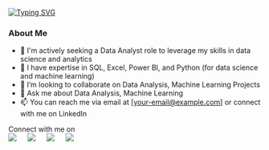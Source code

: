 
[![Typing SVG](https://readme-typing-svg.herokuapp.com?font=Architects+Daughter&color=7AF79A&size=30&lines=Hey!+It's+Vidhya+bharathi+raj!;I'm+a+Aspiring+Data+Analyst...;also+MSc.+Maths+Graduate..;This+is+my+project+portfolio)](https://git.io/typing-svg)
<h3> About Me </h3>

- 🤔 I'm actively seeking a Data Analyst role to leverage my skills in data science and analytics
- 🌱 I have expertise in SQL, Excel, Power BI, and Python (for data science and machine learning)
-  👯 I’m looking to collaborate on Data Analysis, Machine Learning Projects
- 💬 Ask me about Data Analysis, Machine Learning
- 📫 You can reach me via email at [your-email@example.com] or connect with me on LinkedIn

<p>Connect with me on
<br>	
<a target="_blank" href="https://www.linkedin.com/in/ahmadshaikhk/"><img src="https://img.shields.io/badge/-LinkedIn-0077B5?style=for-the-badge&logo=Linkedin&logoColor=white"></img></a>
&emsp;
<a target="_blank" href="mailto:ahmed.bilal575@gmail.com"
><img src="https://img.shields.io/badge/-Gmail-D14836?style=for-the-badge&logo=Gmail&logoColor=white"></img></a>
&emsp;
<a target="_blank" href="https://twitter.com/ahmadshaikhk"><img src="https://img.shields.io/badge/-Twitter-1DA1F2?style=for-the-badge&logo=Twitter&logoColor=white"></img></a>
&emsp;
<a target="_blank" href="https://medium.com/@ahmedbilal575"><img src="https://img.shields.io/badge/Medium-12100E?style=for-the-badge&logo=medium&logoColor=white"></img></a>


<br>
</p>


